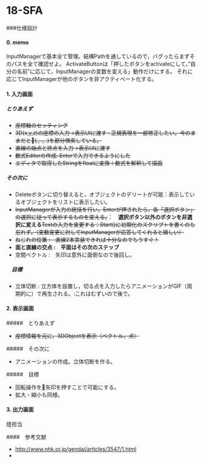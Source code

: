# 18-SFA

###仕様設計

#### 0. memo
InputManagerで基本全て管理。結構Pathを通しているので，バグったらまずそのパスを全て確認せよ。
ActivateButtonは「押したボタンをactivateにして，”自分の名前”に応じて，InputManagerの変数を変える」動作だけにする。
それに応じてInputManagerが他のボタンを非アクティベート化する。

#### 1. 入力画面
##### とりあえず
- ~~座標軸のセッティング~~
- ~~3D(x,y,z)の座標の入力->表示UIに渡す : 正規表現を一部修正したい。今のままだと(., ., .)を部分検索している。~~
- ~~直線の始点と終点を入力->表示UIに渡す~~
- ~~数式Editorの作成: Enterで入力できるようにした~~
- ~~エディタで取得したStringをfloatに変換＋数式を解釈して描画~~

##### その次に
- Deleteボタンに切り替えると，オブジェクトのデリートが可能：表示しているオブジェクトをリストに表示したい。
- ~~InputManagerが入力の統括を行い，Enterが押されたら，各「選択ボタン」の選択に従って表示するものを変える。~~：　**選択ボタン以外のボタンを非選択に変える**~~Textの入力を変更する：Start()に初期化のスクリプトを書くのも忘れず。（変数変更に対してInputManagerが応答してくれると嬉しい）~~
- ~~ねじれの位置 :　直線2本実装できれば十分なのでもうすぐ！~~
- **面と直線の交点 :　平面はその次のステップ**
- 空間ベクトル :　矢印は意外に面倒なので後回し。

##### 　目標
- 立体切断 : 立方体を設置し，切る点を入力したらアニメーションがGIF（周期的に）で再生される。:これはむずいので後で。


#### 2. 表示画面
#####　とりあえず
- ~~座標情報を元に，3DObjectを表示（ベクトル，点）~~

#####　その次に
- アニメーションの作成。立体切断を作る。

#####　目標
- 回転操作を矢印を押すことで可能にする。
- 拡大・縮小も同様。

#### 3. 出力画面
陸担当

####　参考文献
- http://www.nhk.or.jp/gendai/articles/3547/1.html
-
